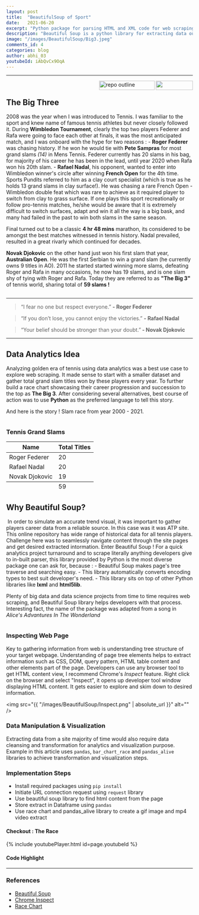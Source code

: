 ```yaml
---
layout: post
title:  "BeautifulSoup of Sport"
date:   2021-06-20
excerpt: "Python package for parsing HTML and XML code for web scraping"
description: "Beautiful Soup is a python library for extracting data out of HTML and XML files. There are other similar libraries such as Selenium and Scrapy"
image: "/images/BeautifulSoup/Big3.jpeg"
comments_id: 4
categories: blog
author: abhi_03
youtubeId: iAbQvCx9OqA
---
```

<hr/>
<img align="right"  src="https://hits.seeyoufarm.com/api/count/incr/badge.svg?url=https%3A%2F%2Fabhi2020-ds.github.io%2Fblog%2Fwebscrp%2F&count_bg=%2379C83D&title_bg=%23555555&icon=&icon_color=%23E7E7E7&title=hits&edge_flat=false" width="100" height="25" />
<img align="right" src="https://img.shields.io/badge/Code%20Highlight-Python-green.svg?style=for-the-badge" alt="repo outline" width="150" height="25" />
<br>
<h2>The Big Three</h2>
2008 was the year when I was introduced to Tennis. I was familiar to the sport and knew name of famous tennis athletes but never closely followed it. During <b>Wimbledon Tournament</b>, clearly the top two players Federer and Rafa were going to face each other at finals, it was the most anticipated match, and I was onboard with the hype for two reasons : 
 - <b>Roger Federer</b> was chasing history. If he won he would  tie with <b>Pete Sampras</b> for most grand slams <i>(14)</i> in Mens Tennis. Federer currently has 20 slams in his bag, for majority of his career he has been in the lead, until year 2020 when Rafa won his 20th slam.
 - <b>Rafael Nadal</b>, his opponent, wanted to enter into Wimbledon winner's circle after winning <b>French Open</b> for the 4th time. Sports Pundits referred to him as a clay court specialist (which is true as he holds 13 grand slams in clay surface!). He was chasing a rare French Open - Wimbledon double feat which was rare to achieve as it required player to switch from clay to grass surface. If one plays this sport recreationally or follow pro-tennis matches, he/she would be aware that it is extremely difficult to switch surfaces, adapt and win it all the way is a big bask, and many had failed in the past to win both slams in the same season.  
 
 Final turned out to be a classic <b>4 hr 48 mins</b> marathon, its considered to be amongst the best matches witnessed in tennis history. Nadal prevailed, resulted in a great rivarly which continued for decades.

<b>Novak Djokovic</b> on the other hand just won his first slam that year, <b>Australian Open</b>. He was the first Serbian to win a grand slam (he currently owns 9 titles in AO). 2011 he started started winning more slams, defeating Roger and Rafa in many occasions, he now has 19 slams, and is one slam shy of tying with Roger and Rafa. Today they are referred to as <b>"The Big 3"</b> of tennis world, sharing total of <b>59 slams !</b>  

<div><span class="image fit"><img src="{{ "/images/BeautifulSoup/Big3.jpeg" | absolute_url }}" alt="" /></span></div>

<hr />  
<blockquote>“I fear no one but respect everyone.” <b> - Roger Federer</b> </blockquote>
<blockquote>“If you don’t lose, you cannot enjoy the victories.” <b> - Rafael Nadal</b> </blockquote>
<blockquote>“Your belief should be stronger than your doubt.”<b> - Novak Djokovic</b> </blockquote>
<hr />

<h2>Data Analytics Idea</h2>
Analyzing golden era of tennis using data analytics was a best use case to explore web scraping. It made sense to start with a smaller dataset and gather total grand slam titles won by these players every year. To further build a race chart showcasing their career progression and succession to the top as <b>The Big 3</b>. After considering several alternatives, best course of action was to use <b>Python</b> as the preferred language to tell this story.

And here is the story ! Slam race from year 2000 - 2021.

<div><span class="image fit"><img src="{{ "/images/BeautifulSoup/slamrace.gif" | absolute_url }}" alt="" /></span></div>

<h3>Tennis Grand Slams</h3>
<div class="table-wrapper">
    <table>
        <thead>
            <tr>
                <th>Name</th>
                <th>Total Titles</th>
            </tr>
        </thead>
        <tbody>
            <tr>
                <td>Roger Federer</td>
                <td>20</td>
            </tr>
            <tr>
                <td>Rafael Nadal</td>
                <td>20</td>
            </tr>
            <tr>
                <td>Novak Djokovic</td>
                <td>19</td>
            </tr>
        </tbody>
        <tfoot>
            <tr>
                <td colspan="1"></td>
                <td>59</td>
            </tr>
        </tfoot>
    </table>
</div>

<h2>Why Beautiful Soup?</h2>
<span class="image right"><img src="{{ "/images/BeautifulSoup/BSlogo.jpeg" | absolute_url }}" alt="" /></span> 
In order to simulate an accurate trend visual, it was important to gather players career data from a reliable source. In this case was it was ATP site. This online repository has wide range of historical data for all tennis players. Challenge here was to seamlessly navigate content through the site pages and get desired extracted intormation. Enter Beautiful Soup ! For a quick analytics project turnaround and to scrape literally anything developers give to in-built parser, this library provided by Python is the most diverse package one can ask for, because :
- Beautiful Soup makes page's tree traverse and searching easy.
- This library automatically converts encoding types to best suit developer's need.
- This library sits on top of other Python libraries like <b>lxml</b> and <b>html5lib</b>.

Plenty of big data and data science projects from time to time requires web scraping, and Beautiful Soup library helps developers with that process. Interesting fact, the name of the package was adapted from a song in <i>Alice's Advantures In The Wonderland</i>

<div class="4u"><span class="image fit"><img src="{{ "/images/BeautifulSoup/bsoupref.jpg" | absolute_url }}" alt="" /></span></div>


<h3>Inspecting Web Page </h3> 

Key to gathering information from web is understanding tree structure of your target webpage. Understanding of page tree elements helps to extract information such as CSS, DOM, query pattern, HTML table content and other elements part of the page. Developers can use any browser tool to get HTML content view, I recommend Chrome's <i>Inspect</i> feature. Right click on the browser and select "Inspect", it opens up developer tool window displaying HTML content. It gets easier to explore and skim down to desired information.

<span class="image fit"><img src="{{ "/images/BeautifulSoup/Inspect.png" | absolute_url }}" alt="" /></span>

<h3>Data Manipulation & Visualization </h3>
Extracting data from a site majority of time would also require data cleansing and transformation for analytics and visualization purpose.  Example in this article uses <code>pandas</code>, <code>bar_chart_race</code> and <code>pandas_alive</code> libraries to achieve transformation and visualization steps.

<h3>Implementation Steps</h3>
<ul>
    <li>Install required packages using <code>pip install</code></li>
    <li>Initiate URL connection request using <code>request</code> library</li>
    <li>Use beautiful soup library to find html content from the page</li>
    <li>Store extract in Dataframe using <code>pandas</code></li>
    <li>Use race chart and pandas_alive library to create a gif image and mp4 video extract </li>
</ul>

<h4>Checkout : The Race </h4>
{% include youtubePlayer.html id=page.youtubeId %}

<h4>Code Highlight</h4>
<script src="https://gist.github.com/abhi2020-ds/6c86e36af0ab054d4480cb7d6a973f49.js"></script>

<hr /> 
<div class="row">
    <div class="6u 12u$(small)">
        <h3>References</h3>
        <ul>
            <li><a href="https://www.crummy.com/software/BeautifulSoup/bs4/doc/" target="_blank">Beautiful Soup</a></li>
            <li><a href="https://developer.chrome.com/docs/devtools/open/" target="_blank">Chrome Inspect</a></li>
            <li><a href="https://pypi.org/project/bar-chart-race/" target="_blank">Race Chart</a></li>
        </ul>
    </div>
    </div>
    
